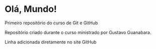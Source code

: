 # Olá, Mundo!
 Primeiro repositório do curso de Git e GitHub

Repositório criado durante o curso ministrado por Gustavo Guanabara.

Linha adicionada diretamente no site GitHub
